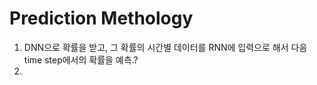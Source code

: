 #  Prediction Methology  
1. DNN으로 확률을 받고, 그 확률의 시간별 데이터를 RNN에 입력으로 해서 다음 time step에서의 확률을 예측.?
2. 
